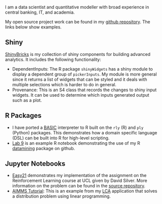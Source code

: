 I am a data scientist and quantitative modeller with broad experience in
central banking, IT, and academia. 

My open source project work can be found in my 
[github repository](https://github.com/paulemms). The links below show examples.

## Shiny

[ShinyBricks](https://github.com/paulemms/shinyBricks) is my collection of shiny components
for building advanced analytics. It includes the following functionality:

* DependentInputs: The R package `shinyWidgets` has a shiny module to display a dependent group of 
`pickerInputs`. My module is more general since it returns a list of widgets that can be styled and it
deals with multiple selections which is harder to do in general.
* Provenance: This is an S4 class that records the changes to shiny input widgets. It can be used to determine
which inputs generated output such as a plot. 

## R Packages

* I have ported a [BASIC](https://github.com/paulemms/basic) interpreter to R built on the `rly` (R) and `ply` (Python) packages.
This demonstrates how a domain specific language (DSL) can be built into R for high-level scripting.
* [Lab 9](https://paulemms.github.io/notebooks/lab9.html) is an example R notebook
demonstrating the use of my R [datamining](https://github.com/paulemms/datamining) 
package on github.

## Jupyter Notebooks

* [Easy21](https://github.com/paulemms/Easy21Silver/blob/master/Easy21.ipynb) demonstrates my implementation of
the assignment on the Reinforcement Learning course at UCL given by David Silver. More information on the
problem can be found in the [source repository](https://github.com/paulemms/Easy21Silver).
* [AIMMS Tutorial](https://github.com/paulemms/LCA/blob/master/notebooks/AIMMS_Tutorial_Example.ipynb): This is
an example from my [LCA](https://github.com/paulemms/LCA/wiki) application that solves a distribution
problem using linear programming.



